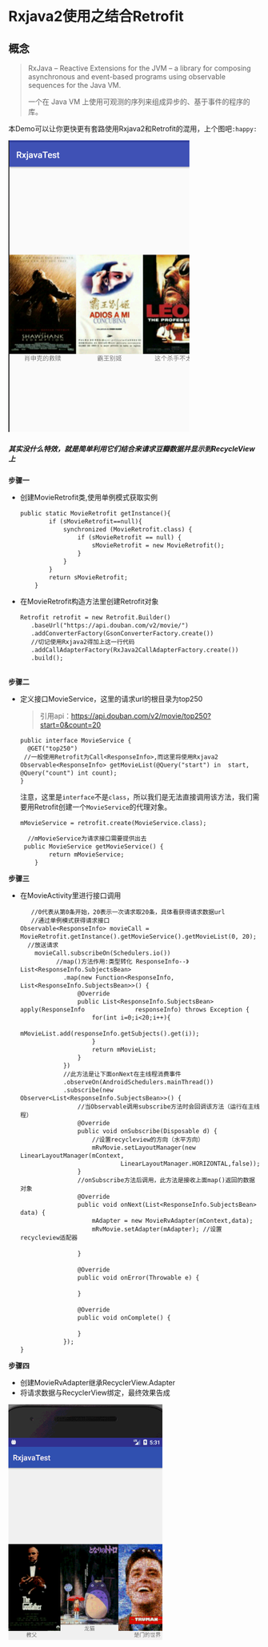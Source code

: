 # Rxjava2使用之结合Retrofit

## 概念


> RxJava – Reactive Extensions for the JVM – a library for composing asynchronous and event-based programs using observable sequences for the Java VM.
>
> 一个在 Java VM 上使用可观测的序列来组成异步的、基于事件的程序的库。

本Demo可以让你更快更有套路使用Rxjava2和Retrofit的混用，上个图吧`:happy:`

 ![xiaoguo](xiaoguo.png)

##### 其实没什么特效，就是简单利用它们结合来请求豆瓣数据并显示到RecycleView上

**步骤一**

* 创建MovieRetrofit类,使用单例模式获取实例

  ```
  public static MovieRetrofit getInstance(){
          if (sMovieRetrofit==null){
              synchronized (MovieRetrofit.class) {
                  if (sMovieRetrofit == null) {
                      sMovieRetrofit = new MovieRetrofit();
                  }
              }
          }
          return sMovieRetrofit;
      }
  ```


* 在MovieRetrofit构造方法里创建Retrofit对象

  ```
  Retrofit retrofit = new Retrofit.Builder()
     .baseUrl("https://api.douban.com/v2/movie/")
     .addConverterFactory(GsonConverterFactory.create())
     //切记使用Rxjava2得加上这一行代码
     .addCallAdapterFactory(RxJava2CallAdapterFactory.create())
     .build();
    
  ```

**步骤二**

* 定义接口MovieService，这里的请求url的根目录为top250

  > 引用api：https://api.douban.com/v2/movie/top250?start=0&count=20

  ```
  public interface MovieService {
   	@GET("top250")
   //一般使用Retrofit为Call<ResponseInfo>,而这里将使用Rxjava2
  Observable<ResponseInfo> getMovieList(@Query("start") in	start, @Query("count") int count);
  }
  ```

  注意，这里是`interface`不是`class`，所以我们是无法直接调用该方法，我们需要用Retrofit创建一个`MovieService`的代理对象。

  ```
  mMovieService = retrofit.create(MovieService.class);
  ```

  ```
    //mMovieService为请求接口需要提供出去
   public MovieService getMovieService() {
          return mMovieService;
      }
  ```

**步骤三**

* 在MovieActivity里进行接口调用

         //0代表从第0条开始，20表示一次请求取20条，具体看获得请求数据url
         //通过单例模式获得请求接口
      Observable<ResponseInfo> movieCall = MovieRetrofit.getInstance().getMovieService().getMovieList(0, 20);
      	//放送请求
          movieCall.subscribeOn(Schedulers.io())
          		//map()方法作用:类型转化 ResponseInfo--》List<ResponseInfo.SubjectsBean>
                  .map(new Function<ResponseInfo, List<ResponseInfo.SubjectsBean>>() {
                      @Override
                      public List<ResponseInfo.SubjectsBean> apply(ResponseInfo 		     responseInfo) throws Exception {
                          for(int i=0;i<20;i++){
                              mMovieList.add(responseInfo.getSubjects().get(i));
                          }
                          return mMovieList;
                      }
                  })
                  //此方法是让下面onNext在主线程消费事件
                  .observeOn(AndroidSchedulers.mainThread())  
                  .subscribe(new Observer<List<ResponseInfo.SubjectsBean>>() {
                      //当Observable调用subscribe方法时会回调该方法（运行在主线程）
                      @Override
                      public void onSubscribe(Disposable d) {
                          //设置recycleview的方向（水平方向）
                          mRvMovie.setLayoutManager(new LinearLayoutManager(mContext,
                                  LinearLayoutManager.HORIZONTAL,false));
                      }
                      //onSubscribe方法后调用，此方法是接收上面map()返回的数据对象
                      @Override
                      public void onNext(List<ResponseInfo.SubjectsBean> data) {
                          mAdapter = new MovieRvAdapter(mContext,data);
                          mRvMovie.setAdapter(mAdapter); //设置recycleview适配器
      
                      }
      
                      @Override
                      public void onError(Throwable e) {
      
                      }
      
                      @Override
                      public void onComplete() {
      
                      }
                  });
      }

**步骤四**

* 创建MovieRvAdapter继承RecyclerView.Adapter
* 将请求数据与RecyclerView绑定，最终效果告成

 ![test](test.gif)
